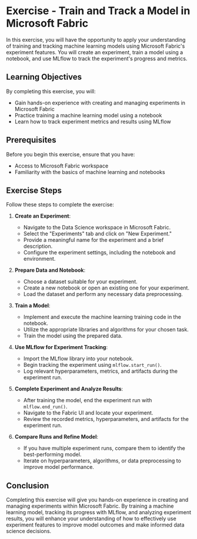 # Exercise - Train and Track a Model in Microsoft Fabric

In this exercise, you will have the opportunity to apply your understanding of training and tracking machine learning models using Microsoft Fabric's experiment features. You will create an experiment, train a model using a notebook, and use MLflow to track the experiment's progress and metrics.

## Learning Objectives

By completing this exercise, you will:

- Gain hands-on experience with creating and managing experiments in Microsoft Fabric
- Practice training a machine learning model using a notebook
- Learn how to track experiment metrics and results using MLflow

## Prerequisites

Before you begin this exercise, ensure that you have:

- Access to Microsoft Fabric workspace
- Familiarity with the basics of machine learning and notebooks

## Exercise Steps

Follow these steps to complete the exercise:

1. **Create an Experiment**:
   - Navigate to the Data Science workspace in Microsoft Fabric.
   - Select the "Experiments" tab and click on "New Experiment."
   - Provide a meaningful name for the experiment and a brief description.
   - Configure the experiment settings, including the notebook and environment.

2. **Prepare Data and Notebook**:
   - Choose a dataset suitable for your experiment.
   - Create a new notebook or open an existing one for your experiment.
   - Load the dataset and perform any necessary data preprocessing.

3. **Train a Model**:
   - Implement and execute the machine learning training code in the notebook.
   - Utilize the appropriate libraries and algorithms for your chosen task.
   - Train the model using the prepared data.

4. **Use MLflow for Experiment Tracking**:
   - Import the MLflow library into your notebook.
   - Begin tracking the experiment using `mlflow.start_run()`.
   - Log relevant hyperparameters, metrics, and artifacts during the experiment run.

5. **Complete Experiment and Analyze Results**:
   - After training the model, end the experiment run with `mlflow.end_run()`.
   - Navigate to the Fabric UI and locate your experiment.
   - Review the recorded metrics, hyperparameters, and artifacts for the experiment run.

6. **Compare Runs and Refine Model**:
   - If you have multiple experiment runs, compare them to identify the best-performing model.
   - Iterate on hyperparameters, algorithms, or data preprocessing to improve model performance.

## Conclusion

Completing this exercise will give you hands-on experience in creating and managing experiments within Microsoft Fabric. By training a machine learning model, tracking its progress with MLflow, and analyzing experiment results, you will enhance your understanding of how to effectively use experiment features to improve model outcomes and make informed data science decisions.

